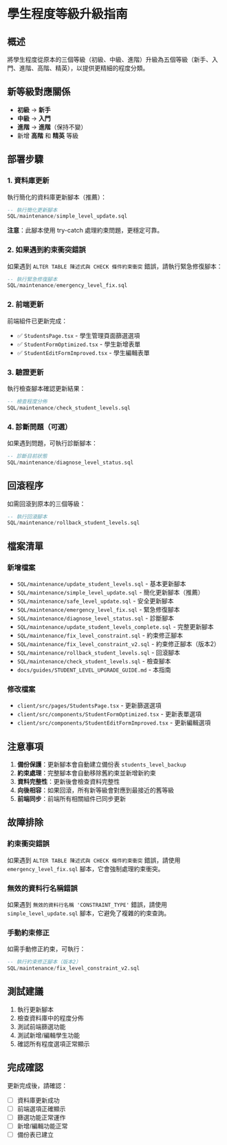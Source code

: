 # 學生程度等級升級指南

## 概述
將學生程度從原本的三個等級（初級、中級、進階）升級為五個等級（新手、入門、進階、高階、精英），以提供更精細的程度分類。

## 新等級對應關係
- **初級** → **新手**
- **中級** → **入門**  
- **進階** → **進階**（保持不變）
- 新增 **高階** 和 **精英** 等級

## 部署步驟

### 1. 資料庫更新
執行簡化的資料庫更新腳本（推薦）：
```sql
-- 執行簡化更新腳本
SQL/maintenance/simple_level_update.sql
```

**注意**：此腳本使用 try-catch 處理約束問題，更穩定可靠。

### 2. 如果遇到約束衝突錯誤
如果遇到 `ALTER TABLE 陳述式與 CHECK 條件約束衝突` 錯誤，請執行緊急修復腳本：
```sql
-- 執行緊急修復腳本
SQL/maintenance/emergency_level_fix.sql
```

### 2. 前端更新
前端組件已更新完成：
- ✅ `StudentsPage.tsx` - 學生管理頁面篩選選項
- ✅ `StudentFormOptimized.tsx` - 學生新增表單
- ✅ `StudentEditFormImproved.tsx` - 學生編輯表單

### 3. 驗證更新
執行檢查腳本確認更新結果：
```sql
-- 檢查程度分佈
SQL/maintenance/check_student_levels.sql
```

### 4. 診斷問題（可選）
如果遇到問題，可執行診斷腳本：
```sql
-- 診斷目前狀態
SQL/maintenance/diagnose_level_status.sql
```

## 回滾程序

如需回滾到原本的三個等級：
```sql
-- 執行回滾腳本
SQL/maintenance/rollback_student_levels.sql
```

## 檔案清單

### 新增檔案
- `SQL/maintenance/update_student_levels.sql` - 基本更新腳本
- `SQL/maintenance/simple_level_update.sql` - 簡化更新腳本（推薦）
- `SQL/maintenance/safe_level_update.sql` - 安全更新腳本
- `SQL/maintenance/emergency_level_fix.sql` - 緊急修復腳本
- `SQL/maintenance/diagnose_level_status.sql` - 診斷腳本
- `SQL/maintenance/update_student_levels_complete.sql` - 完整更新腳本
- `SQL/maintenance/fix_level_constraint.sql` - 約束修正腳本
- `SQL/maintenance/fix_level_constraint_v2.sql` - 約束修正腳本（版本2）
- `SQL/maintenance/rollback_student_levels.sql` - 回滾腳本
- `SQL/maintenance/check_student_levels.sql` - 檢查腳本
- `docs/guides/STUDENT_LEVEL_UPGRADE_GUIDE.md` - 本指南

### 修改檔案
- `client/src/pages/StudentsPage.tsx` - 更新篩選選項
- `client/src/components/StudentFormOptimized.tsx` - 更新表單選項
- `client/src/components/StudentEditFormImproved.tsx` - 更新編輯選項

## 注意事項

1. **備份保護**：更新腳本會自動建立備份表 `students_level_backup`
2. **約束處理**：完整腳本會自動移除舊約束並新增新約束
3. **資料完整性**：更新後會檢查資料完整性
4. **向後相容**：如果回滾，所有新等級會對應到最接近的舊等級
5. **前端同步**：前端所有相關組件已同步更新

## 故障排除

### 約束衝突錯誤
如果遇到 `ALTER TABLE 陳述式與 CHECK 條件約束衝突` 錯誤，請使用 `emergency_level_fix.sql` 腳本，它會強制處理約束衝突。

### 無效的資料行名稱錯誤
如果遇到 `無效的資料行名稱 'CONSTRAINT_TYPE'` 錯誤，請使用 `simple_level_update.sql` 腳本，它避免了複雜的約束查詢。

### 手動約束修正
如需手動修正約束，可執行：
```sql
-- 執行約束修正腳本（版本2）
SQL/maintenance/fix_level_constraint_v2.sql
```

## 測試建議

1. 執行更新腳本
2. 檢查資料庫中的程度分佈
3. 測試前端篩選功能
4. 測試新增/編輯學生功能
5. 確認所有程度選項正常顯示

## 完成確認

更新完成後，請確認：
- [ ] 資料庫更新成功
- [ ] 前端選項正確顯示
- [ ] 篩選功能正常運作
- [ ] 新增/編輯功能正常
- [ ] 備份表已建立 